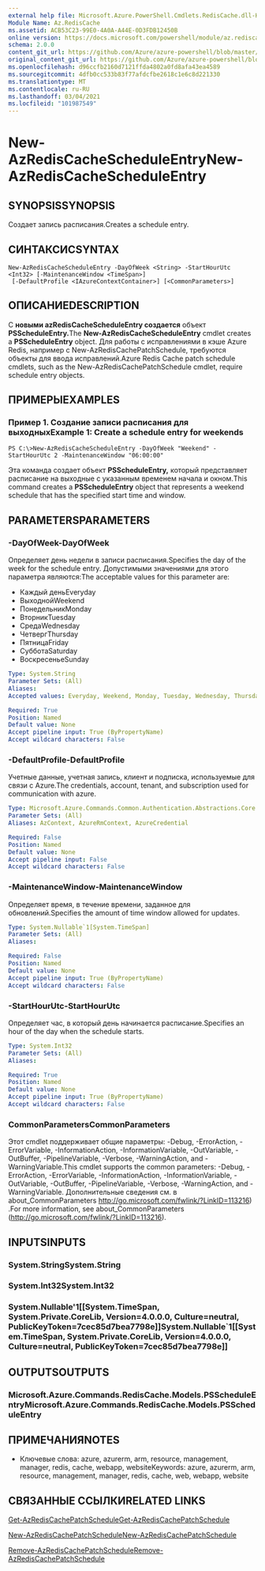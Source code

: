 ```yaml
---
external help file: Microsoft.Azure.PowerShell.Cmdlets.RedisCache.dll-Help.xml
Module Name: Az.RedisCache
ms.assetid: ACB53C23-99E0-4A0A-A44E-0D3FDB12450B
online version: https://docs.microsoft.com/powershell/module/az.rediscache/new-azrediscachescheduleentry
schema: 2.0.0
content_git_url: https://github.com/Azure/azure-powershell/blob/master/src/RedisCache/RedisCache/help/New-AzRedisCacheScheduleEntry.md
original_content_git_url: https://github.com/Azure/azure-powershell/blob/master/src/RedisCache/RedisCache/help/New-AzRedisCacheScheduleEntry.md
ms.openlocfilehash: d96ccfb2160d7121ffda4802a0fd8afa43ea4589
ms.sourcegitcommit: 4dfb0cc533b83f77afdcfbe2618c1e6c8d221330
ms.translationtype: MT
ms.contentlocale: ru-RU
ms.lasthandoff: 03/04/2021
ms.locfileid: "101987549"
---
```

# <span data-ttu-id="db09f-101">New-AzRedisCacheScheduleEntry</span><span class="sxs-lookup"><span data-stu-id="db09f-101">New-AzRedisCacheScheduleEntry</span></span>

## <span data-ttu-id="db09f-102">SYNOPSIS</span><span class="sxs-lookup"><span data-stu-id="db09f-102">SYNOPSIS</span></span>
<span data-ttu-id="db09f-103">Создает запись расписания.</span><span class="sxs-lookup"><span data-stu-id="db09f-103">Creates a schedule entry.</span></span>

## <span data-ttu-id="db09f-104">СИНТАКСИС</span><span class="sxs-lookup"><span data-stu-id="db09f-104">SYNTAX</span></span>

```
New-AzRedisCacheScheduleEntry -DayOfWeek <String> -StartHourUtc <Int32> [-MaintenanceWindow <TimeSpan>]
 [-DefaultProfile <IAzureContextContainer>] [<CommonParameters>]
```

## <span data-ttu-id="db09f-105">ОПИСАНИЕ</span><span class="sxs-lookup"><span data-stu-id="db09f-105">DESCRIPTION</span></span>
<span data-ttu-id="db09f-106">С **новыми azRedisCacheScheduleEntry создается** объект **PSScheduleEntry.**</span><span class="sxs-lookup"><span data-stu-id="db09f-106">The **New-AzRedisCacheScheduleEntry** cmdlet creates a **PSScheduleEntry** object.</span></span>
<span data-ttu-id="db09f-107">Для работы с исправлениями в кэше Azure Redis, например с New-AzRedisCachePatchSchedule, требуются объекты для ввода исправлений.</span><span class="sxs-lookup"><span data-stu-id="db09f-107">Azure Redis Cache patch schedule cmdlets, such as the New-AzRedisCachePatchSchedule cmdlet, require schedule entry objects.</span></span>

## <span data-ttu-id="db09f-108">ПРИМЕРЫ</span><span class="sxs-lookup"><span data-stu-id="db09f-108">EXAMPLES</span></span>

### <span data-ttu-id="db09f-109">Пример 1. Создание записи расписания для выходных</span><span class="sxs-lookup"><span data-stu-id="db09f-109">Example 1: Create a schedule entry for weekends</span></span>
```
PS C:\>New-AzRedisCacheScheduleEntry -DayOfWeek "Weekend" -StartHourUtc 2 -MaintenanceWindow "06:00:00"
```

<span data-ttu-id="db09f-110">Эта команда создает объект **PSScheduleEntry,** который представляет расписание на выходные с указанным временем начала и окном.</span><span class="sxs-lookup"><span data-stu-id="db09f-110">This command creates a **PSScheduleEntry** object that represents a weekend schedule that has the specified start time and window.</span></span>

## <span data-ttu-id="db09f-111">PARAMETERS</span><span class="sxs-lookup"><span data-stu-id="db09f-111">PARAMETERS</span></span>

### <span data-ttu-id="db09f-112">-DayOfWeek</span><span class="sxs-lookup"><span data-stu-id="db09f-112">-DayOfWeek</span></span>
<span data-ttu-id="db09f-113">Определяет день недели в записи расписания.</span><span class="sxs-lookup"><span data-stu-id="db09f-113">Specifies the day of the week for the schedule entry.</span></span>
<span data-ttu-id="db09f-114">Допустимыми значениями для этого параметра являются:</span><span class="sxs-lookup"><span data-stu-id="db09f-114">The acceptable values for this parameter are:</span></span>
- <span data-ttu-id="db09f-115">Каждый день</span><span class="sxs-lookup"><span data-stu-id="db09f-115">Everyday</span></span> 
- <span data-ttu-id="db09f-116">Выходной</span><span class="sxs-lookup"><span data-stu-id="db09f-116">Weekend</span></span> 
- <span data-ttu-id="db09f-117">Понедельник</span><span class="sxs-lookup"><span data-stu-id="db09f-117">Monday</span></span> 
- <span data-ttu-id="db09f-118">Вторник</span><span class="sxs-lookup"><span data-stu-id="db09f-118">Tuesday</span></span> 
- <span data-ttu-id="db09f-119">Среда</span><span class="sxs-lookup"><span data-stu-id="db09f-119">Wednesday</span></span> 
- <span data-ttu-id="db09f-120">Четверг</span><span class="sxs-lookup"><span data-stu-id="db09f-120">Thursday</span></span> 
- <span data-ttu-id="db09f-121">Пятница</span><span class="sxs-lookup"><span data-stu-id="db09f-121">Friday</span></span> 
- <span data-ttu-id="db09f-122">Суббота</span><span class="sxs-lookup"><span data-stu-id="db09f-122">Saturday</span></span> 
- <span data-ttu-id="db09f-123">Воскресенье</span><span class="sxs-lookup"><span data-stu-id="db09f-123">Sunday</span></span>

```yaml
Type: System.String
Parameter Sets: (All)
Aliases:
Accepted values: Everyday, Weekend, Monday, Tuesday, Wednesday, Thursday, Friday, Saturday, Sunday

Required: True
Position: Named
Default value: None
Accept pipeline input: True (ByPropertyName)
Accept wildcard characters: False
```

### <span data-ttu-id="db09f-124">-DefaultProfile</span><span class="sxs-lookup"><span data-stu-id="db09f-124">-DefaultProfile</span></span>
<span data-ttu-id="db09f-125">Учетные данные, учетная запись, клиент и подписка, используемые для связи с Azure.</span><span class="sxs-lookup"><span data-stu-id="db09f-125">The credentials, account, tenant, and subscription used for communication with azure.</span></span>

```yaml
Type: Microsoft.Azure.Commands.Common.Authentication.Abstractions.Core.IAzureContextContainer
Parameter Sets: (All)
Aliases: AzContext, AzureRmContext, AzureCredential

Required: False
Position: Named
Default value: None
Accept pipeline input: False
Accept wildcard characters: False
```

### <span data-ttu-id="db09f-126">-MaintenanceWindow</span><span class="sxs-lookup"><span data-stu-id="db09f-126">-MaintenanceWindow</span></span>
<span data-ttu-id="db09f-127">Определяет время, в течение времени, заданное для обновлений.</span><span class="sxs-lookup"><span data-stu-id="db09f-127">Specifies the amount of time window allowed for updates.</span></span>

```yaml
Type: System.Nullable`1[System.TimeSpan]
Parameter Sets: (All)
Aliases:

Required: False
Position: Named
Default value: None
Accept pipeline input: True (ByPropertyName)
Accept wildcard characters: False
```

### <span data-ttu-id="db09f-128">-StartHourUtc</span><span class="sxs-lookup"><span data-stu-id="db09f-128">-StartHourUtc</span></span>
<span data-ttu-id="db09f-129">Определяет час, в который день начинается расписание.</span><span class="sxs-lookup"><span data-stu-id="db09f-129">Specifies an hour of the day when the schedule starts.</span></span>

```yaml
Type: System.Int32
Parameter Sets: (All)
Aliases:

Required: True
Position: Named
Default value: None
Accept pipeline input: True (ByPropertyName)
Accept wildcard characters: False
```

### <span data-ttu-id="db09f-130">CommonParameters</span><span class="sxs-lookup"><span data-stu-id="db09f-130">CommonParameters</span></span>
<span data-ttu-id="db09f-131">Этот cmdlet поддерживает общие параметры: -Debug, -ErrorAction, -ErrorVariable, -InformationAction, -InformationVariable, -OutVariable, -OutBuffer, -PipelineVariable, -Verbose, -WarningAction, and -WarningVariable.</span><span class="sxs-lookup"><span data-stu-id="db09f-131">This cmdlet supports the common parameters: -Debug, -ErrorAction, -ErrorVariable, -InformationAction, -InformationVariable, -OutVariable, -OutBuffer, -PipelineVariable, -Verbose, -WarningAction, and -WarningVariable.</span></span> <span data-ttu-id="db09f-132">Дополнительные сведения см. в about_CommonParameters http://go.microsoft.com/fwlink/?LinkID=113216) .</span><span class="sxs-lookup"><span data-stu-id="db09f-132">For more information, see about_CommonParameters (http://go.microsoft.com/fwlink/?LinkID=113216).</span></span>

## <span data-ttu-id="db09f-133">INPUTS</span><span class="sxs-lookup"><span data-stu-id="db09f-133">INPUTS</span></span>

### <span data-ttu-id="db09f-134">System.String</span><span class="sxs-lookup"><span data-stu-id="db09f-134">System.String</span></span>

### <span data-ttu-id="db09f-135">System.Int32</span><span class="sxs-lookup"><span data-stu-id="db09f-135">System.Int32</span></span>

### <span data-ttu-id="db09f-136">System.Nullable'1[[System.TimeSpan, System.Private.CoreLib, Version=4.0.0.0, Culture=neutral, PublicKeyToken=7cec85d7bea7798e]]</span><span class="sxs-lookup"><span data-stu-id="db09f-136">System.Nullable\`1[[System.TimeSpan, System.Private.CoreLib, Version=4.0.0.0, Culture=neutral, PublicKeyToken=7cec85d7bea7798e]]</span></span>

## <span data-ttu-id="db09f-137">OUTPUTS</span><span class="sxs-lookup"><span data-stu-id="db09f-137">OUTPUTS</span></span>

### <span data-ttu-id="db09f-138">Microsoft.Azure.Commands.RedisCache.Models.PSScheduleEntry</span><span class="sxs-lookup"><span data-stu-id="db09f-138">Microsoft.Azure.Commands.RedisCache.Models.PSScheduleEntry</span></span>

## <span data-ttu-id="db09f-139">ПРИМЕЧАНИЯ</span><span class="sxs-lookup"><span data-stu-id="db09f-139">NOTES</span></span>
* <span data-ttu-id="db09f-140">Ключевые слова: azure, azurerm, arm, resource, management, manager, redis, cache, webapp, website</span><span class="sxs-lookup"><span data-stu-id="db09f-140">Keywords: azure, azurerm, arm, resource, management, manager, redis, cache, web, webapp, website</span></span>

## <span data-ttu-id="db09f-141">СВЯЗАННЫЕ ССЫЛКИ</span><span class="sxs-lookup"><span data-stu-id="db09f-141">RELATED LINKS</span></span>

[<span data-ttu-id="db09f-142">Get-AzRedisCachePatchSchedule</span><span class="sxs-lookup"><span data-stu-id="db09f-142">Get-AzRedisCachePatchSchedule</span></span>](./Get-AzRedisCachePatchSchedule.md)

[<span data-ttu-id="db09f-143">New-AzRedisCachePatchSchedule</span><span class="sxs-lookup"><span data-stu-id="db09f-143">New-AzRedisCachePatchSchedule</span></span>](./New-AzRedisCachePatchSchedule.md)

[<span data-ttu-id="db09f-144">Remove-AzRedisCachePatchSchedule</span><span class="sxs-lookup"><span data-stu-id="db09f-144">Remove-AzRedisCachePatchSchedule</span></span>](./Remove-AzRedisCachePatchSchedule.md)


